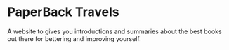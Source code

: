 # PaperBack Travels

A website to gives you introductions and summaries about the best books out
there for bettering and improving yourself.
